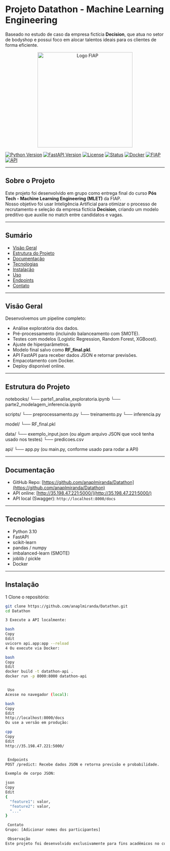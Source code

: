 #  Projeto Datathon - Machine Learning Engineering

Baseado no estudo de caso da empresa fictícia **Decision**, que atua no setor de bodyshop e possui foco em alocar talentos ideais para os clientes de forma eficiente.

<div align="center">
  <p float="left" align="middle">
    <img src="https://www.fiap.com.br/wp-content/themes/fiap2016/images/sharing/fiap.png" alt="Logo FIAP" width="300"/>
  </p>
</div>

[![Python Version](https://img.shields.io/badge/python-3.10-blue.svg)](https://python.org)
[![FastAPI Version](https://img.shields.io/badge/fastapi-0.110.0-green.svg)](https://fastapi.tiangolo.com/)
[![License](https://img.shields.io/badge/license-MIT-blue.svg)](LICENSE)
[![Status](https://img.shields.io/badge/status-final-orange)](/)
[![Docker](https://img.shields.io/badge/docker-ready-blue)](https://www.docker.com/)
[![FIAP](https://img.shields.io/badge/FIAP-project-red.svg)](https://www.fiap.com.br)
[![API](https://img.shields.io/badge/API-REST-yellow.svg)](/)

---

##  Sobre o Projeto

Este projeto foi desenvolvido em grupo como entrega final do curso **Pós Tech - Machine Learning Engineering (MLET)** da FIAP.  
Nosso objetivo foi usar Inteligência Artificial para otimizar o processo de recrutamento e seleção da empresa fictícia **Decision**, criando um modelo preditivo que auxilie no match entre candidatos e vagas.

---

##  Sumário

- [Visão Geral](#-visão-geral)
- [Estrutura do Projeto](#-estrutura-do-projeto)
- [Documentação](#-documentação)
- [Tecnologias](#-tecnologias)
- [Instalação](#-instalação)
- [Uso](#-uso)
- [Endpoints](#-endpoints)
- [Contato](#-contato)

---

##  Visão Geral

Desenvolvemos um pipeline completo:
- Análise exploratória dos dados.
- Pré-processamento (incluindo balanceamento com SMOTE).
- Testes com modelos (Logistic Regression, Random Forest, XGBoost).
- Ajuste de hiperparâmetros.
- Modelo final salvo como **RF_final.pkl**.
- API FastAPI para receber dados JSON e retornar previsões.
- Empacotamento com Docker.
- Deploy disponível online.

---


##  Estrutura do Projeto
notebooks/
  └── parte1_analise_exploratoria.ipynb
  └── parte2_modelagem_inferencia.ipynb

scripts/
  └── preprocessamento.py
  └── treinamento.py
  └── inferencia.py

model/
  └── RF_final.pkl

data/
  └── exemplo_input.json  (ou algum arquivo JSON que você tenha usado nos testes)
  └── predicoes.csv

api/
  └── app.py  (ou main.py, conforme usado para rodar a API)


---

##  Documentação

-  GitHub Repo: [https://github.com/anaplmiranda/Datathon](https://github.com/anaplmiranda/Datathon)  
-  API online: [http://35.198.47.221:5000/](http://35.198.47.221:5000/)  
- API local (Swagger): `http://localhost:8000/docs`
---

##  Tecnologias

- Python 3.10
- FastAPI
- scikit-learn
- pandas / numpy
- imbalanced-learn (SMOTE)
- joblib / pickle
- Docker

---

##  Instalação

1️ Clone o repositório:
```bash
git clone https://github.com/anaplmiranda/Datathon.git
cd Datathon

3️ Execute a API localmente:

bash
Copy
Edit
uvicorn api.app:app --reload
4️ Ou execute via Docker:

bash
Copy
Edit
docker build -t datathon-api .
docker run -p 8000:8000 datathon-api


 Uso
Acesse no navegador (local):

bash
Copy
Edit
http://localhost:8000/docs
Ou use a versão em produção:

cpp
Copy
Edit
http://35.198.47.221:5000/


 Endpoints
POST /predict: Recebe dados JSON e retorna previsão e probabilidade.

Exemplo de corpo JSON:

json
Copy
Edit
{
  "feature1": valor,
  "feature2": valor,
  "..."
}

 Contato
Grupo: [Adicionar nomes dos participantes]

 Observação
Este projeto foi desenvolvido exclusivamente para fins acadêmicos no contexto do Datathon MLET - FIAP.


